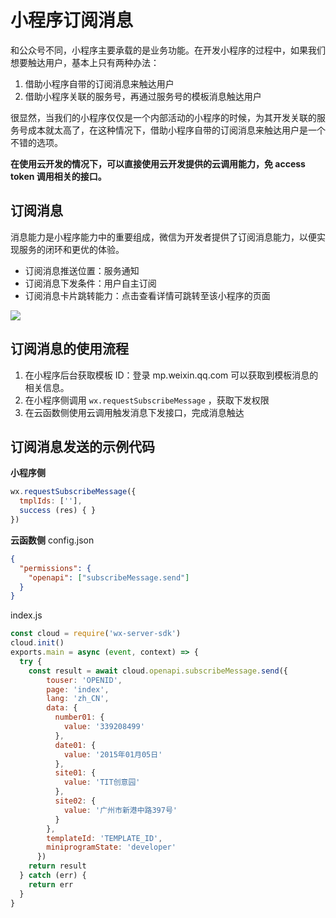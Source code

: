 # 小程序订阅消息
和公众号不同，小程序主要承载的是业务功能。在开发小程序的过程中，如果我们想要触达用户，基本上只有两种办法：

1. 借助小程序自带的订阅消息来触达用户
2. 借助小程序关联的服务号，再通过服务号的模板消息触达用户

很显然，当我们的小程序仅仅是一个内部活动的小程序的时候，为其开发关联的服务号成本就太高了，在这种情况下，借助小程序自带的订阅消息来触达用户是一个不错的选项。

**在使用云开发的情况下，可以直接使用云开发提供的云调用能力，免 access token 调用相关的接口。**

## 订阅消息

消息能力是小程序能力中的重要组成，微信为开发者提供了订阅消息能力，以便实现服务的闭环和更优的体验。

- 订阅消息推送位置：服务通知
- 订阅消息下发条件：用户自主订阅
- 订阅消息卡片跳转能力：点击查看详情可跳转至该小程序的页面

![](https://postimg.aliavv.com/mbp/x12b2.jpg)

## 订阅消息的使用流程

1. 在小程序后台获取模板 ID：登录 mp.weixin.qq.com  可以获取到模板消息的相关信息。
2. 在小程序侧调用 `wx.requestSubscribeMessage` ，获取下发权限
3. 在云函数侧使用云调用触发消息下发接口，完成消息触达

## 订阅消息发送的示例代码

**小程序侧**

```js
wx.requestSubscribeMessage({
  tmplIds: [''],
  success (res) { }
})
```

**云函数侧**
config.json
```json
{
  "permissions": {
    "openapi": ["subscribeMessage.send"]
  }
}
```
index.js
```js
const cloud = require('wx-server-sdk')
cloud.init()
exports.main = async (event, context) => {
  try {
    const result = await cloud.openapi.subscribeMessage.send({
        touser: 'OPENID',
        page: 'index',
        lang: 'zh_CN',
        data: {
          number01: {
            value: '339208499'
          },
          date01: {
            value: '2015年01月05日'
          },
          site01: {
            value: 'TIT创意园'
          },
          site02: {
            value: '广州市新港中路397号'
          }
        },
        templateId: 'TEMPLATE_ID',
        miniprogramState: 'developer'
      })
    return result
  } catch (err) {
    return err
  }
}
```